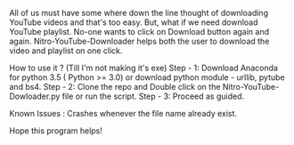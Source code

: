 All of us must have some where down the line thought of downloading YouTube videos and that's too easy. But, what if we need download YouTube playlist. No-one wants to click on Download button again and again. Nitro-YouTube-Downloader helps both the user to download the video and playlist on one click.

How to use it ? (Till I'm not making it's exe) Step - 1: Download Anaconda for python 3.5 ( Python >= 3.0) or download python module - urllib, pytube and bs4. Step - 2: Clone the repo and Double click on the Nitro-YouTube-Dowloader.py file or run the script. Step - 3: Proceed as guided.

Known Issues : Crashes whenever the file name already exist.

Hope this program helps!
